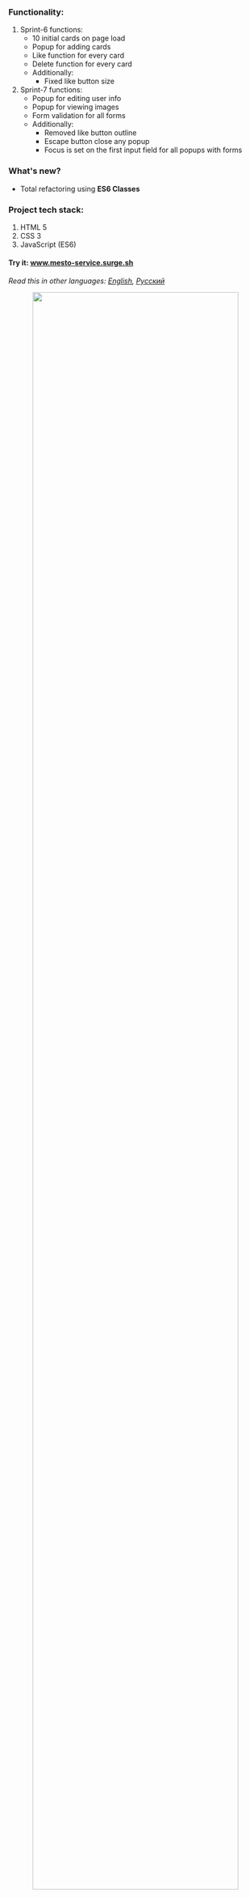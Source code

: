 ### Functionality: 
1. Sprint-6 functions:
    * 10 initial cards on page load
    * Popup for adding cards
    * Like function for every card
    * Delete function for every card
    * Additionally:
      * Fixed like button size
2. Sprint-7 functions:
    * Popup for editing user info
    * Popup for viewing images
    * Form validation for all forms
    * Additionally:
      * Removed like button outline
      * Escape button close any popup
      * Focus is set on the first input field for all popups with forms
### What's new?
  * Total refactoring using **ES6 Classes** 
### Project tech stack:
1. HTML 5
2. CSS 3
3. JavaScript (ES6)

#### Try it: www.mesto-service.surge.sh
*Read this in other languages: [English](README.md), [Русский](README.ru.md)*

<p align="center">
  <img src="https://github.com/quis0/my-portfolio/blob/master/images/sprint-7-8-example.gif" width="90%" alt="" >
</p>
